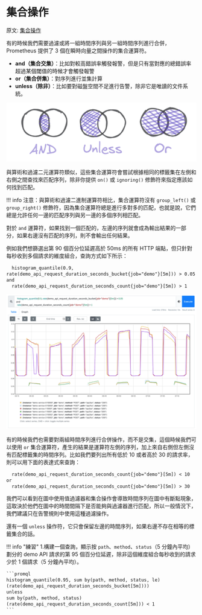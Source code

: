 # 集合操作

原文: [集合操作](https://p8s.io/docs/promql/query/set/)

有的時候我們需要過濾或將一組時間序列與另一組時間序列進行合併，Prometheus 提供了 3 個在瞬時向量之間操作的集合運算符。

- **and（集合交集）**：比如對較高錯誤率觸發報警，但是只有當對應的總錯誤率超過某個閾值的時候才會觸發報警
- **or（集合併集）**：對序列進行並集計算
- **unless（除非）**：比如要對磁盤空間不足進行告警，除非它是唯讀的文件系統。

![](./assets/promql-set.png)

與算術和過濾二元運算符類似，這些集合運算符會嘗試根據相同的標籤集在左側和右側之間查找來匹配序列，除非你提供 `on()` 或 `ignoring()` 修飾符來指定應該如何找到匹配。

!!! info
    注意：與算術和過濾二進制運算符相比，集合運算符沒有 `group_left()` 或 `group_right()` 修飾符，因為集合運算符總是進行多對多的匹配，也就是說，它們總是允許任何一邊的匹配序列與另一邊的多個序列相匹配。

對於 `and` 運算符，如果找到一個匹配的，左邊的序列就會成為輸出結果的一部分，如果右邊沒有匹配的序列，則不會輸出任何結果。

例如我們想篩選出第 90 個百分位延遲高於 50ms 的所有 HTTP 端點，但只針對每秒收到多個請求的維度組合，查詢方式如下所示：

```promql
  histogram_quantile(0.9, rate(demo_api_request_duration_seconds_bucket{job="demo"}[5m])) > 0.05
and
  rate(demo_api_request_duration_seconds_count{job="demo"}[5m]) > 1
```

![](./assets/promql-set1.png)

有的時候我們也需要對兩組時間序列進行合併操作，而不是交集，這個時候我們可以使用 `or` 集合運算符，產生的結果是運算符左側的序列，加上來自右側但左側沒有匹配標籤集的時間序列。比如我們要列出所有低於 10 或者高於 30 的請求率，則可以用下面的表達式來查詢：

```promql
  rate(demo_api_request_duration_seconds_count{job="demo"}[5m]) < 10
or
  rate(demo_api_request_duration_seconds_count{job="demo"}[5m]) > 30
```

我們可以看到在圖中使用值過濾器和集合操作會導致時間序列在圖中有斷點現象，這取決於他們在圖中的時間間隔下是否能夠與過濾器進行匹配，所以一般情況下，我們建議只在告警規則中使用這種過濾操作。

還有一個 `unless` 操作符，它只會保留左邊的時間序列，如果右邊不存在相等的標籤集合的話。

!!! info "練習"
    1.構建一個查詢，顯示按 `path`、`method`、`status`（5 分鐘內平均）劃分的 demo API 請求的第 95 個百分位延遲，除非這個維度組合每秒收到的請求少於 1 個請求（5 分鐘內平均）。

    ```promql
    histogram_quantile(0.95, sum by(path, method, status, le) (rate(demo_api_request_duration_seconds_bucket[5m])))
    unless
    sum by(path, method, status) (rate(demo_api_request_duration_seconds_count[5m])) < 1
    ```